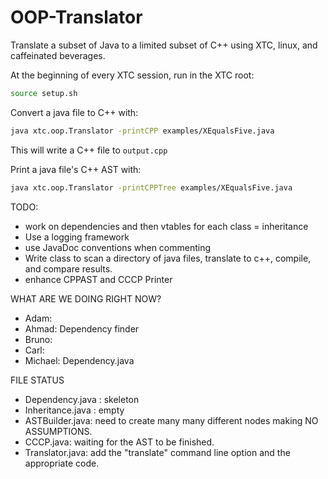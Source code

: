 OOP-Translator
==============
Translate a subset of Java to a limited subset of C++ using XTC, linux, and caffeinated beverages.

At the beginning of every XTC session, run in the XTC root:
```sh
source setup.sh
```

Convert a java file to C++ with:
```sh
java xtc.oop.Translator -printCPP examples/XEqualsFive.java
```
This will write a C++ file to ```output.cpp```

Print a java file's C++ AST with:
```sh
java xtc.oop.Translator -printCPPTree examples/XEqualsFive.java
```

TODO:

* work on dependencies and then vtables for each class = inheritance
* Use a logging framework
* use JavaDoc conventions when commenting
* Write class to scan a directory of java files, translate to c++, compile, and compare results.
* enhance CPPAST and CCCP Printer

WHAT ARE WE DOING RIGHT NOW?
* Adam:
* Ahmad: Dependency finder
* Bruno:
* Carl:
* Michael: Dependency.java

FILE STATUS
* Dependency.java : skeleton
* Inheritance.java : empty
* ASTBuilder.java: need to create many many different nodes making NO ASSUMPTIONS.
* CCCP.java: waiting for the AST to be finished.
* Translator.java: add the "translate" command line option and the appropriate code.
